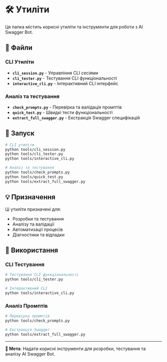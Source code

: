 # 🛠️ Утиліти

Ця папка містить корисні утиліти та інструменти для роботи з AI Swagger Bot.

## 📁 Файли

### CLI Утиліти
- **`cli_session.py`** - Управління CLI сесіями
- **`cli_tester.py`** - Тестування CLI функціональності
- **`interactive_cli.py`** - Інтерактивний CLI інтерфейс

### Аналіз та тестування
- **`check_prompts.py`** - Перевірка та валідація промптів
- **`quick_test.py`** - Швидкі тести функціональності
- **`extract_full_swagger.py`** - Екстракція Swagger специфікацій

## 🚀 Запуск

```bash
# CLI утиліти
python tools/cli_session.py
python tools/cli_tester.py
python tools/interactive_cli.py

# Аналіз та тестування
python tools/check_prompts.py
python tools/quick_test.py
python tools/extract_full_swagger.py
```

## 💡 Призначення

Ці утиліти призначені для:
- Розробки та тестування
- Аналізу та валідації
- Автоматизації процесів
- Діагностики та відладки

## 🔧 Використання

### CLI Тестування
```bash
# Тестування CLI функціональності
python tools/cli_tester.py

# Інтерактивний CLI
python tools/interactive_cli.py
```

### Аналіз Промптів
```bash
# Перевірка промптів
python tools/check_prompts.py

# Екстракція Swagger
python tools/extract_full_swagger.py
```

---

**🎯 Мета**: Надати корисні інструменти для розробки, тестування та аналізу AI Swagger Bot.
